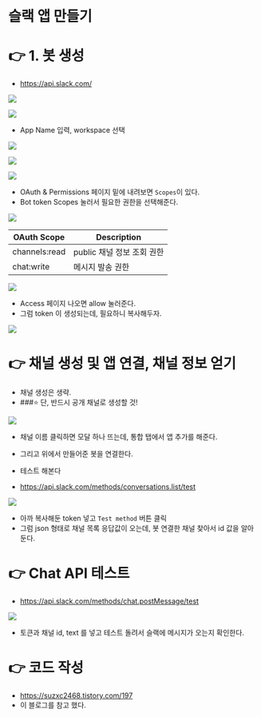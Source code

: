 # 슬랙 앱 만들기

# 👉 1. 봇 생성
- https://api.slack.com/

![](._20220412_create_a_slack_app_images/d7eb2391.png)

![](._20220412_create_a_slack_app_images/c15e8093.png)

- App Name 입력, workspace 선택

![](._20220412_create_a_slack_app_images/51058a31.png)

![](._20220412_create_a_slack_app_images/9a442f29.png)

![](._20220412_create_a_slack_app_images/6301f3a6.png)

- OAuth & Permissions 페이지 밑에 내려보면 `Scopes`이 있다. 
- Bot token Scopes 눌러서 필요한 권한을 선택해준다.

![](._20220412_create_a_slack_app_images/4d8c3fe0.png)

| OAuth Scope   | Description        |
|---------------|--------------------|
| channels:read | public 채널 정보 조회 권한 |
| chat:write    | 메시지 발송 권한          |

![](._20220412_create_a_slack_app_images/82e5d41a.png)

- Access 페이지 나오면 allow 눌러준다.
- 그럼 token 이 생성되는데, 필요하니 복사해두자.

![](._20220412_create_a_slack_app_images/1a4cc9dc.png)

# 👉 채널 생성 및 앱 연결, 채널 정보 얻기
- 채널 생성은 생략. 
- ###⭐️ 단, 반드시 공개 채널로 생성할 것!

![](._20220412_create_a_slack_app_images/1d374ae0.png)

- 채널 이름 클릭하면 모달 하나 뜨는데, 통합 탭에서 앱 추가를 해준다.
- 그리고 위에서 만들어준 봇을 연결한다.

- 테스트 해본다
- https://api.slack.com/methods/conversations.list/test

![](._20220412_create_a_slack_app_images/859b1e1a.png)

- 아까 복사해둔 token 넣고 `Test method` 버튼 클릭
- 그럼 json 형태로 채널 목록 응답값이 오는데, 봇 연결한 채널 찾아서 id 값을 알아둔다.

# 👉 Chat API 테스트
- https://api.slack.com/methods/chat.postMessage/test

![](._20220412_create_a_slack_app_images/4fa8b030.png)

- 토큰과 채널 id, text 를 넣고 테스트 돌려서 슬랙에 메시지가 오는지 확인한다.

# 👉 코드 작성
- https://suzxc2468.tistory.com/197
- 이 블로그를 참고 했다.
